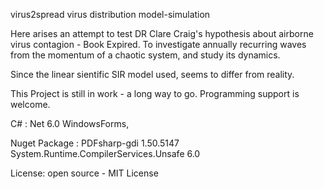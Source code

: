 virus2spread virus distribution model-simulation

Here arises an attempt to test DR Clare Craig's hypothesis about airborne virus contagion - Book Expired.
To investigate annually recurring waves from the momentum of a chaotic system, and study its dynamics.

Since the linear sientific SIR model used, seems to differ from reality.

This Project is still in work - a long way to go. 
Programming support is welcome.


C# : Net 6.0 WindowsForms, 

Nuget Package : 
PDFsharp-gdi 1.50.5147
System.Runtime.CompilerServices.Unsafe 6.0


License: open source - MIT License
